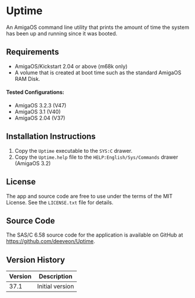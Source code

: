 # Uptime

An AmigaOS command line utility that prints the amount of time
the system has been up and running since it was booted.

## Requirements

* AmigaOS/Kickstart 2.04 or above (m68k only)
* A volume that is created at boot time such as the standard
  AmigaOS RAM Disk.

#### Tested Configurations:

- AmigaOS 3.2.3 (V47)
- AmigaOS 3.1 (V40)
- AmigaOS 2.04 (V37)

## Installation Instructions

1. Copy the `Uptime` executable to the `SYS:C` drawer.
2. Copy the `Uptime.help` file to the `HELP:English/Sys/Commands`
   drawer (AmigaOS 3.2)

## License

The app and source code are free to use under the terms of the MIT
License. See the `LICENSE.txt` file for details.

## Source Code

The SAS/C 6.58 source code for the application is available on 
GitHub at https://github.com/deeveon/Uptime.

## Version History

| Version | Description
|---------|-----------------------------------------------
| 37.1    | Initial version
